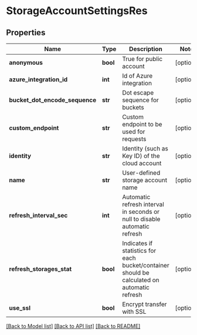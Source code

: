 # StorageAccountSettingsRes

## Properties
Name | Type | Description | Notes
------------ | ------------- | ------------- | -------------
**anonymous** | **bool** | True for public account | [optional] 
**azure_integration_id** | **int** | Id of Azure integration | [optional] 
**bucket_dot_encode_sequence** | **str** | Dot escape sequence for buckets | [optional] 
**custom_endpoint** | **str** | Custom endpoint to be used for requests | [optional] 
**identity** | **str** | Identity (such as Key ID) of the cloud account | [optional] 
**name** | **str** | User-defined storage account name | [optional] 
**refresh_interval_sec** | **int** | Automatic refresh interval in seconds or null to disable automatic refresh | [optional] 
**refresh_storages_stat** | **bool** | Indicates if statistics for each bucket/container should be calculated on automatic refresh | [optional] 
**use_ssl** | **bool** | Encrypt transfer with SSL | [optional] 

[[Back to Model list]](../README.md#documentation-for-models) [[Back to API list]](../README.md#documentation-for-api-endpoints) [[Back to README]](../README.md)


